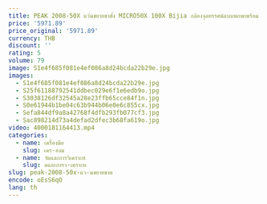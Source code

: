 ```yaml
---
title: PEAK 2008-50X แว่นขยายขาตั้ง MICRO50X 100X Bijia กล้องจุลทรรศน์แบบพกพาพร้อม Scale
price: '5971.89'
price_original: '5971.89'
currency: THB
discount: ''
rating: 5
volume: 79
image: S1e4f685f081e4ef086a8d24bcda22b29e.jpg
images:
  - S1e4f685f081e4ef086a8d24bcda22b29e.jpg
  - S25f61188792541ddbec029e6f1e6edb9o.jpg
  - S3038126df32545a28e23ffb65cce84f1n.jpg
  - S0e61944b1be04c63b944b06e0e6c855cx.jpg
  - Sefa844df9a8a42768f4dfb293fb077cf3.jpg
  - Sac898214d73a4defad2dfec3b68fa619o.jpg
video: 4000181164413.mp4
categories:
  - name: เครื่องมือ
    slug: เคร-องม
  - name: วัดและการวิเคราะห์
    slug: ดและการว-เคราะห
slug: peak-2008-50x-แว-นขยายขาต
encode: oEsS6qO
lang: th
---
```

  